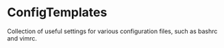 # ConfigTemplates
Collection of useful settings for various configuration files, such as bashrc and vimrc.
